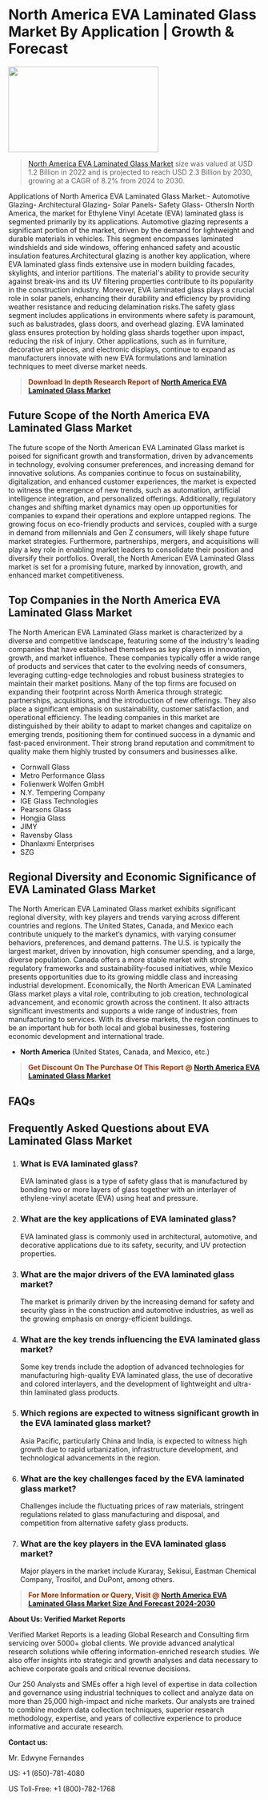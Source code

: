 <p><h1>North America EVA Laminated Glass Market By Application | Growth & Forecast</h1><p><img class="aligncenter size-medium wp-image-105565" src="https://ffe5etoiles.com/wp-content/uploads/2025/01/MST7-300x171.png" alt="" width="300" height="171" /></p><blockquote><p><a href="https://www.verifiedmarketreports.com/download-sample/?rid=620344&utm_source=Github-NA&utm_medium=362" target="_blank">North America EVA Laminated Glass Market</a> size was valued at USD 1.2 Billion in 2022 and is projected to reach USD 2.3 Billion by 2030, growing at a CAGR of 8.2% from 2024 to 2030.</p></blockquote>Applications of North America EVA Laminated Glass Market:- Automotive Glazing- Architectural Glazing- Solar Panels- Safety Glass- OthersIn North America, the market for Ethylene Vinyl Acetate (EVA) laminated glass is segmented primarily by its applications. Automotive glazing represents a significant portion of the market, driven by the demand for lightweight and durable materials in vehicles. This segment encompasses laminated windshields and side windows, offering enhanced safety and acoustic insulation features.Architectural glazing is another key application, where EVA laminated glass finds extensive use in modern building facades, skylights, and interior partitions. The material's ability to provide security against break-ins and its UV filtering properties contribute to its popularity in the construction industry. Moreover, EVA laminated glass plays a crucial role in solar panels, enhancing their durability and efficiency by providing weather resistance and reducing delamination risks.The safety glass segment includes applications in environments where safety is paramount, such as balustrades, glass doors, and overhead glazing. EVA laminated glass ensures protection by holding glass shards together upon impact, reducing the risk of injury. Other applications, such as in furniture, decorative art pieces, and electronic displays, continue to expand as manufacturers innovate with new EVA formulations and lamination techniques to meet diverse market needs.</p><blockquote><p><span style="color: #993300;"><strong>Download In depth Research Report of <a href="https://www.verifiedmarketreports.com/download-sample/?rid=620344&utm_source=Github-NA&utm_medium=362">North America EVA Laminated Glass Market</a></strong></span></p></blockquote><h2>Future Scope of the North America EVA Laminated Glass Market</h2><p>The future scope of the North American EVA Laminated Glass market is poised for significant growth and transformation, driven by advancements in technology, evolving consumer preferences, and increasing demand for innovative solutions. As companies continue to focus on sustainability, digitalization, and enhanced customer experiences, the market is expected to witness the emergence of new trends, such as automation, artificial intelligence integration, and personalized offerings. Additionally, regulatory changes and shifting market dynamics may open up opportunities for companies to expand their operations and explore untapped regions. The growing focus on eco-friendly products and services, coupled with a surge in demand from millennials and Gen Z consumers, will likely shape future market strategies. Furthermore, partnerships, mergers, and acquisitions will play a key role in enabling market leaders to consolidate their position and diversify their portfolios. Overall, the North American EVA Laminated Glass market is set for a promising future, marked by innovation, growth, and enhanced market competitiveness.</p><h2>Top Companies in the North America EVA Laminated Glass Market</h2><p>The North American EVA Laminated Glass market is characterized by a diverse and competitive landscape, featuring some of the industry's leading companies that have established themselves as key players in innovation, growth, and market influence. These companies typically offer a wide range of products and services that cater to the evolving needs of consumers, leveraging cutting-edge technologies and robust business strategies to maintain their market positions. Many of the top firms are focused on expanding their footprint across North America through strategic partnerships, acquisitions, and the introduction of new offerings. They also place a significant emphasis on sustainability, customer satisfaction, and operational efficiency. The leading companies in this market are distinguished by their ability to adapt to market changes and capitalize on emerging trends, positioning them for continued success in a dynamic and fast-paced environment. Their strong brand reputation and commitment to quality make them highly trusted by consumers and businesses alike.</p><p><ul><li>Cornwall Glass </li><li> Metro Performance Glass </li><li> Folienwerk Wolfen GmbH </li><li> N.Y. Tempering Company </li><li> IGE Glass Technologies </li><li> Pearsons Glass </li><li> Hongjia Glass </li><li> JIMY </li><li> Ravensby Glass </li><li> Dhanlaxmi Enterprises </li><li> SZG</li></ul></p><h2>Regional Diversity and Economic Significance of EVA Laminated Glass Market</h2><p>The North American EVA Laminated Glass market exhibits significant regional diversity, with key players and trends varying across different countries and regions. The United States, Canada, and Mexico each contribute uniquely to the market’s dynamics, with varying consumer behaviors, preferences, and demand patterns. The U.S. is typically the largest market, driven by innovation, high consumer spending, and a large, diverse population. Canada offers a more stable market with strong regulatory frameworks and sustainability-focused initiatives, while Mexico presents opportunities due to its growing middle class and increasing industrial development. Economically, the North American EVA Laminated Glass market plays a vital role, contributing to job creation, technological advancement, and economic growth across the continent. It also attracts significant investments and supports a wide range of industries, from manufacturing to services. With its diverse markets, the region continues to be an important hub for both local and global businesses, fostering economic development and international trade.</p><ul> <li><strong>North America</strong> (United States, Canada, and Mexico, etc.)</li></ul><blockquote><p><span style="color: #993300;"><strong>Get Discount On The Purchase Of This Report @ <a href="https://www.verifiedmarketreports.com/ask-for-discount/?rid=620344&utm_source=Github-NA&utm_medium=362">North America EVA Laminated Glass Market</a></strong></span></p></blockquote><h2>FAQs</h2><p><h2>Frequently Asked Questions about EVA Laminated Glass Market</h1><ol> <li> <h3>What is EVA laminated glass?</div><div></h3> <p>EVA laminated glass is a type of safety glass that is manufactured by bonding two or more layers of glass together with an interlayer of ethylene-vinyl acetate (EVA) using heat and pressure.</p> </li> <li> <h3>What are the key applications of EVA laminated glass?</div><div></h3> <p>EVA laminated glass is commonly used in architectural, automotive, and decorative applications due to its safety, security, and UV protection properties.</p> </li> <li> <h3>What are the major drivers of the EVA laminated glass market?</div><div></h3> <p>The market is primarily driven by the increasing demand for safety and security glass in the construction and automotive industries, as well as the growing emphasis on energy-efficient buildings.</p> </li> <li> <h3>What are the key trends influencing the EVA laminated glass market?</div><div></h3> <p>Some key trends include the adoption of advanced technologies for manufacturing high-quality EVA laminated glass, the use of decorative and colored interlayers, and the development of lightweight and ultra-thin laminated glass products.</p> </li> <li> <h3>Which regions are expected to witness significant growth in the EVA laminated glass market?</div><div></h3> <p>Asia Pacific, particularly China and India, is expected to witness high growth due to rapid urbanization, infrastructure development, and technological advancements in the region.</p> </li> <li> <h3>What are the key challenges faced by the EVA laminated glass market?</div><div></h3> <p>Challenges include the fluctuating prices of raw materials, stringent regulations related to glass manufacturing and disposal, and competition from alternative safety glass products.</p> </li> <li> <h3>What are the key players in the EVA laminated glass market?</div><div></h3> <p>Major players in the market include Kuraray, Sekisui, Eastman Chemical Company, Trosifol, and DuPont, among others.</p> </li></ol></body></html></p><blockquote><p><span style="color: #993300;"><strong>For More Information or Query, Visit @ <a href="https://www.verifiedmarketreports.com/product/eva-laminated-glass-market/">North America EVA Laminated Glass Market Size And Forecast 2024-2030</a></strong></span></p></blockquote><p><strong>About Us: Verified Market Reports</strong></p><p>Verified Market Reports is a leading Global Research and Consulting firm servicing over 5000+ global clients. We provide advanced analytical research solutions while offering information-enriched research studies. We also offer insights into strategic and growth analyses and data necessary to achieve corporate goals and critical revenue decisions.</p><p>Our 250 Analysts and SMEs offer a high level of expertise in data collection and governance using industrial techniques to collect and analyze data on more than 25,000 high-impact and niche markets. Our analysts are trained to combine modern data collection techniques, superior research methodology, expertise, and years of collective experience to produce informative and accurate research.</p><p><strong>Contact us:</strong></p><p>Mr. Edwyne Fernandes</p><p>US: +1 (650)-781-4080</p><p>US Toll-Free: +1 (800)-782-1768</p>
